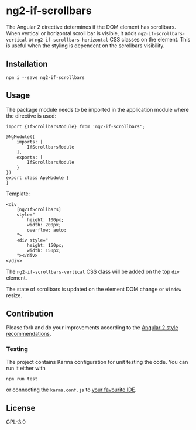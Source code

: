 # ng2-if-scrollbars

The Angular 2 directive determines if the DOM element has scrollbars.
When vertical or horizontal scroll bar is visible, it adds `ng2-if-scrollbars-vertical` 
or `ng2-if-scrollbars-horizontal` CSS classes on the element. This is useful when 
the styling is dependent on the scrollbars visibility.

## Installation

```
npm i --save ng2-if-scrollbars
```

## Usage

The package module needs to be imported in the application module where the directive is used:
 
```
import {IfScrollbarsModule} from 'ng2-if-scrollbars';

@NgModule({
    imports: [
        IfScrollbarsModule
    ],
    exports: [
        IfScrollbarsModule
    }
})
export class AppModule {
}

```

Template:

```
<div
    [ng2IfScrollbars]
    style="
        height: 100px; 
        width: 200px; 
        overflow: auto;
    ">
    <div style="
        height: 150px;
        width: 150px;
    "></div>
</div>
```

The `ng2-if-scrollbars-vertical` CSS class will be added on the top `div` element.

The state of scrollbars is updated on the element DOM change or `Window` resize.


## Contribution

Please fork and do your improvements according 
to the [Angular 2 style recommendations](https://angular.io/styleguide).

### Testing

The project contains Karma configuration for unit testing the code. You can run it either with
 
```
npm run test
```

or connecting the `karma.conf.js` 
to [your favourite IDE](https://www.jetbrains.com/help/webstorm/2016.2/running-unit-tests-on-karma.html).

## License

GPL-3.0